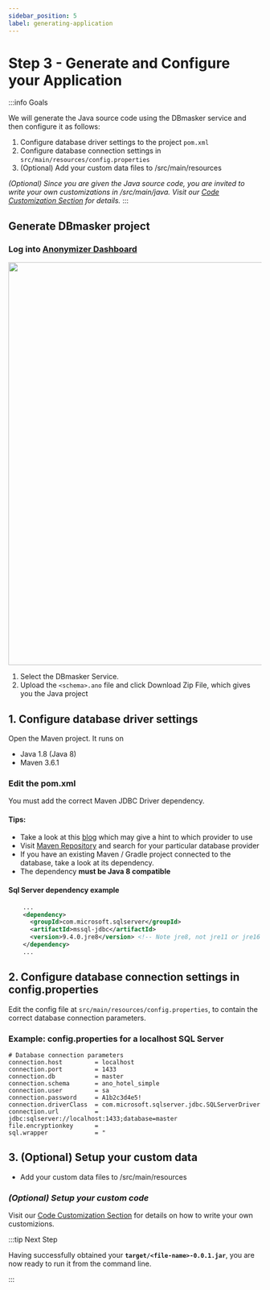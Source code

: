 ```yaml
---
sidebar_position: 5
label: generating-application
---
```


# Step 3 - Generate and Configure your Application

:::info Goals

We will generate the Java source code using the DBmasker service and then configure it as follows:

   1. Configure database driver settings to the project `pom.xml`
   2. Configure database connection settings in `src/main/resources/config.properties`
   3. (Optional) Add your custom data files to /src/main/resources

*(Optional) Since you are given the Java source code, you are invited to write your own customizations in /src/main/java. Visit our [Code Customization Section](../custom-code/overview-code-customization.md) for details.*
:::

## Generate DBmasker project

### Log into [Anonymizer Dashboard](https://dev.esito.no/auth/dashboard/home)

<img src="/img/docs/ano_dashboard.png" width="800" />

1. Select the DBmasker Service.
2. Upload the `<schema>.ano` file and click Download Zip File, which gives you the Java project

## 1. Configure database driver settings

Open the Maven project. It runs on

- Java 1.8 (Java 8)
- Maven 3.6.1

### Edit the pom.xml

You must add the correct Maven JDBC Driver dependency.

#### Tips:

- Take a look at this [blog](https://vladmihalcea.com/jdbc-driver-maven-dependency/) which may give a hint to which provider to use
- Visit [Maven Repository](https://mvnrepository.com/search?q=jdbc) and search for your particular database provider
- If you have an existing Maven / Gradle project connected to the database, take a look at its dependency. 
- The dependency **must be Java 8 compatible**

#### Sql Server dependency example

```xml
    ...
    <dependency>
      <groupId>com.microsoft.sqlserver</groupId>
      <artifactId>mssql-jdbc</artifactId>
      <version>9.4.0.jre8</version> <!-- Note jre8, not jre11 or jre16 -->
    </dependency>
    ...
```

## 2. Configure database connection settings in config.properties

Edit the config file at `src/main/resources/config.properties`, to contain the correct database connection parameters.

### Example: config.properties for a localhost SQL Server

```properties
# Database connection parameters
connection.host         = localhost
connection.port         = 1433
connection.db           = master
connection.schema       = ano_hotel_simple
connection.user         = sa
connection.password     = A1b2c3d4e5!
connection.driverClass  = com.microsoft.sqlserver.jdbc.SQLServerDriver
connection.url          = jdbc:sqlserver://localhost:1433;database=master
file.encryptionkey      = 
sql.wrapper             = "
```

## 3. (Optional) Setup your custom data

- Add your custom data files to /src/main/resources

### *(Optional) Setup your custom code*

Visit our [Code Customization Section](../custom-code/overview-code-customization.md) for details on how to write your own customizions.

:::tip Next Step

Having successfully obtained your **`target/<file-name>-0.0.1.jar`**, you are now ready to run it from the command line.

:::
